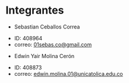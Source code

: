 # Integrantes

* Sebastian Ceballos Correa
 - ID: 408964
 - correo: 01sebas.co@gmail.com

* Edwin Yair Molina Cerón
 - ID: 408873
 - correo: edwin.molina.01@unicatolica.edu.co